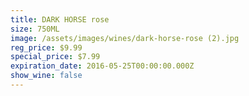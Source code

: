 ```yaml
---
title: DARK HORSE rose
size: 750ML
image: /assets/images/wines/dark-horse-rose (2).jpg
reg_price: $9.99
special_price: $7.99
expiration_date: 2016-05-25T00:00:00.000Z
show_wine: false
---
```



